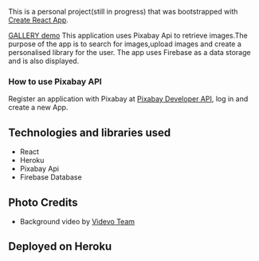This is a personal project(still in progress) that was bootstrapped with [Create React App](https://github.com/facebook/create-react-app).

[GALLERY demo](https://secure-mountain-02376.herokuapp.com/) This application uses Pixabay Api to retrieve images.The purpose of the app is to search for images,upload images and create a personalised library for the user. The app uses Firebase as a data storage and is also displayed.

### How to use Pixabay API

Register an application with Pixabay at [Pixabay Developer API](https://pixabay.com/service/about/api/), log in and create a new App.

## Technologies and libraries used

- React
- Heroku
- Pixabay Api
- Firebase Database

## Photo Credits

- Background video by [Videvo Team](https://www.videvo.net/)

## Deployed on Heroku
